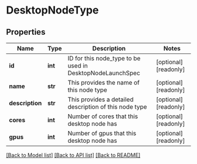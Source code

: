 # DesktopNodeType

## Properties
Name | Type | Description | Notes
------------ | ------------- | ------------- | -------------
**id** | **int** | ID for this node_type to be used in DesktopNodeLaunchSpec | [optional] [readonly] 
**name** | **str** | This provides the name of this node type | [optional] [readonly] 
**description** | **str** | This provides a detailed description of this node type | [optional] [readonly] 
**cores** | **int** | Number of cores that this desktop node has | [optional] [readonly] 
**gpus** | **int** | Number of gpus that this desktop node has | [optional] [readonly] 

[[Back to Model list]](../README.md#documentation-for-models) [[Back to API list]](../README.md#documentation-for-api-endpoints) [[Back to README]](../README.md)


